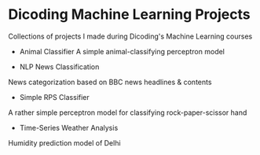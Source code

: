 # Dicoding Machine Learning Projects
Collections of projects I made during Dicoding's Machine Learning courses

- Animal Classifier
  A simple animal-classifying perceptron model 

- NLP News Classification

News categorization based on BBC news headlines & contents

- Simple RPS Classifier

A rather simple perceptron model for classifying rock-paper-scissor hand

- Time-Series Weather Analysis

Humidity prediction model of Delhi


